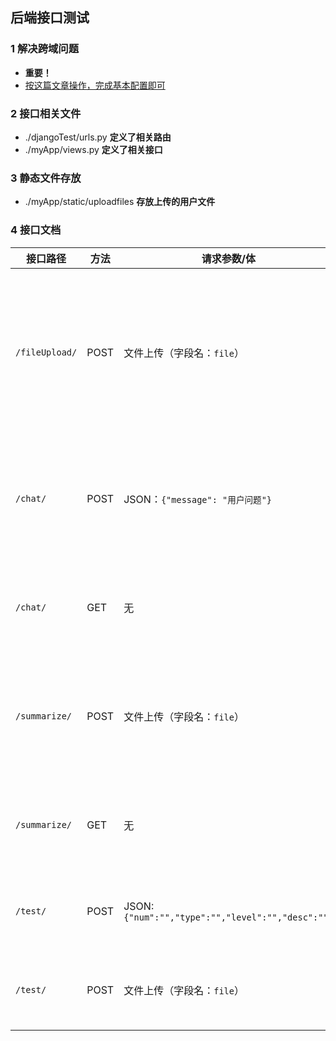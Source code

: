 ## 后端接口测试

### 1 解决跨域问题
+ **重要！**
+ [按这篇文章操作，完成基本配置即可](https://cloud.tencent.com/developer/article/2178334)

### 2 接口相关文件
+ ./djangoTest/urls.py **定义了相关路由**
+ ./myApp/views.py **定义了相关接口**


### 3 静态文件存放
+ ./myApp/static/uploadfiles **存放上传的用户文件**

### 4 接口文档
| 接口路径         | 方法   | 请求参数/体                      | 响应内容                                   | 说明                   |
|------------------|--------|----------------------------------|--------------------------------------------|------------------------|
| `/fileUpload/`    | POST   | 文件上传（字段名：`file`）        | 文本：`ok`                                 | 创建学习项目：上传用户文件作为项目知识库               |
| `/chat/`          | POST   | JSON：`{"message": "用户问题"}`      | JSON：`{"message": "successfully sent message"}` | 聊天模式：发送用户消息到后端           |
| `/chat/`          | GET    | 无                               | JSON：`{"AIMessage": "这是来自后端的AI回复"}`     | 聊天模式：获取AI回复             |
| `/summarize/`     | POST   | 文件上传（字段名：`file`）        | 文本：`ok`                                 | 总结模式：上传用户文件并处理         |
| `/summarize/`     | GET    | 无                               | JSON：`{"AIMessage": "这是来自后端的AI总结"}`     | 总结模式：获取AI总结             |
|   `/test/`          |  POST |  JSON:`{"num":"","type":"","level":"","desc":""}` | JSON:`{"AIQuestion":[{"type":"","question":""},{},{},...]}` | 小测模式：生成测试 |
| `/test/` | POST | 文件上传（字段名：`file`） | 文本：`ok` | 小测模式：上传文件 |·